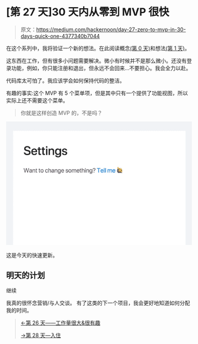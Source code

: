 # [第 27 天]30 天内从零到 MVP 很快

> 原文：<https://medium.com/hackernoon/day-27-zero-to-mvp-in-30-days-quick-one-4377340b7044>

在这个系列中，我将验证一个新的想法。在此阅读概念[(第 0 天)](/@EmilBruckner/day-0-zero-to-mvp-in-30-days-what-its-all-about-c39215a531f7)和想法[(第 1 天)](https://hackernoon.com/day-1-zero-to-mvp-in-30-days-idea-plan-69db96f62b3f)。

这东西在工作，但有很多小问题需要解决。微小有时候并不是那么微小。还没有登录功能，例如，你只能注册和退出，但永远不会回来…不要担心。我会全力以赴。

代码库太可怕了。我应该学会如何保持代码的整洁。

有趣的事实:这个 MVP 有 5 个菜单项，但是其中只有一个提供了功能视图，所以实际上还不需要这个菜单。

> 你就是这样创造 MVP 的，不是吗？

![](img/a388547a236dfe4f0af8c4089e60b63c.png)

这是今天的快速更新。

## 明天的计划

继续

我真的很怀念营销/与人交谈。
有了这类的下一个项目，我会更好地知道如何分配我的时间。

> [←第 26 天——工作量很大&很有趣](https://hackernoon.com/day-26-zero-to-mvp-in-30-days-its-a-lot-of-work-it-s-fun-ff30f0fe2337)
> 
> [→第 28 天—入住](/@EmilBruckner/day-28-zero-to-mvp-in-30-days-checking-in-9c6c4c2d95bf)